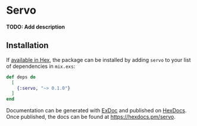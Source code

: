 # Servo

**TODO: Add description**

## Installation

If [available in Hex](https://hex.pm/docs/publish), the package can be installed
by adding `servo` to your list of dependencies in `mix.exs`:

```elixir
def deps do
  [
    {:servo, "~> 0.1.0"}
  ]
end
```

Documentation can be generated with [ExDoc](https://github.com/elixir-lang/ex_doc)
and published on [HexDocs](https://hexdocs.pm). Once published, the docs can
be found at <https://hexdocs.pm/servo>.

